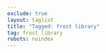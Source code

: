 ```yaml
---
exclude: true
layout: taglist
title: "Tagged: frost library"
tag: frost library
robots: noindex
---
```

